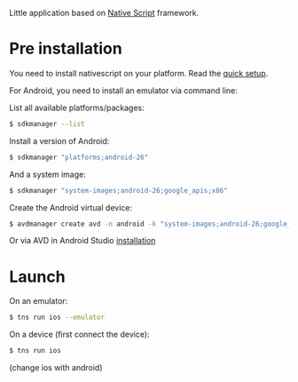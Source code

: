 Little application based on [Native Script](https://www.nativescript.org/) framework.

# Pre installation

You need to install nativescript on your platform. Read the [quick setup](https://docs.nativescript.org/angular/start/quick-setup).

For Android, you need to install an emulator via command line:

List all available platforms/packages:
```bash
$ sdkmanager --list
```

Install a version of Android:
```bash
$ sdkmanager "platforms;android-26"
```

And a system image:
```bash
$ sdkmanager "system-images;android-26;google_apis;x86"
```

Create the Android virtual device:
```bash
$ avdmanager create avd -n android -k "system-images;android-26;google_apis;x86" --abi google_apis/x86
```

Or via AVD in Android Studio [installation](https://developer.android.com/studio/install.html)

# Launch

On an emulator:
```bash
$ tns run ios --emulator
```

On a device (first connect the device):
```bash
$ tns run ios
```

(change ios with android)
